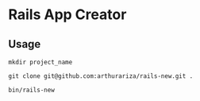 # Rails App Creator
## Usage
```
mkdir project_name
```

```
git clone git@github.com:arthurariza/rails-new.git .
```

```
bin/rails-new
```
